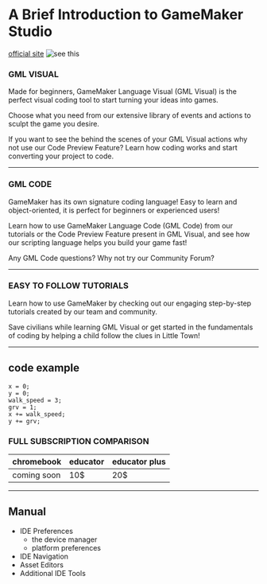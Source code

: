 # A Brief Introduction to GameMaker Studio

[official site](https://gamemaker.io/en)
![see this](https://manual.yoyogames.com/assets/css/CSS_Images/Zeus_Banner.png)

### GML VISUAL
Made for beginners, GameMaker Language Visual (GML Visual) is the perfect visual coding tool to start turning your ideas into games. 

Choose what you need from our extensive library of events and actions to sculpt the game you desire. 

If you want to see the behind the scenes of your GML Visual actions why not use our Code Preview 
Feature? Learn how coding works and start converting your project to code.

---

### GML CODE
GameMaker has its own signature coding language! Easy to learn and object-oriented, it is perfect for beginners or experienced users!

Learn how to use GameMaker Language Code (GML Code) from our tutorials or the Code Preview Feature present in GML Visual, and see how our scripting language helps you build your game fast!

Any GML Code questions? Why not try our Community Forum?

---
### EASY TO FOLLOW TUTORIALS
Learn how to use GameMaker by checking out our engaging step-by-step tutorials created by our team and community.

Save civilians while learning GML Visual or get started in the fundamentals of coding by helping a child follow the clues in Little Town!

---

## code example
```
x = 0;
y = 0;
walk_speed = 3;
grv = 1;
x += walk_speed;
y += grv;
```
### FULL SUBSCRIPTION COMPARISON

| chromebook | educator | educator plus |
----|----|----
coming soon | 10$ | 20$ | 30$ |

---
## Manual

- IDE Preferences
	- the device manager  
	- platform preferences
- IDE Navigation
- Asset Editors
- Additional IDE Tools


